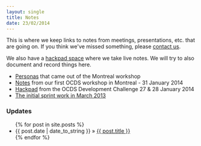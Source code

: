 ```yaml
---
layout: single
title: Notes
date: 23/02/2014
---
```

This is where we keep links to notes from meetings, presentations, etc. that are going on.
If you think we've missed something, please [contact us](/pages/community.html).

We also have a [hackpad space](https://opencontractingdata.hackpad.com/) where we take live notes. We will try to
also document and record things here.

* [Personas](workshops/2014-01-Montreal/personas.html) that came out of the Montreal workshop
* [Notes](workshops/2014-01-Montreal) from our first OCDS workshop in Montreal - 31 January 2014
* [Hackpad](https://devchallenge.hackpad.com/Challenge-F1-Open-Contracting-WZSKzabvK3c) from the OCDS Development Challenge 27 & 28 January 2014
* [The initial sprint work in March 2013](firstsprint.html)

### Updates

<ul class="posts">
{% for post in site.posts %}
    <li><span>{{ post.date | date_to_string }}</span> &raquo; <a href="{{ post.url }}">{{ post.title }}</a></li>
{% endfor %}
</ul>
